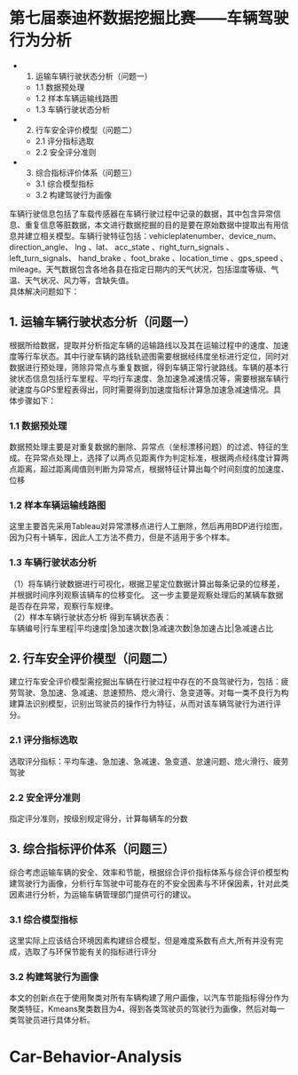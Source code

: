 # 第七届泰迪杯数据挖掘比赛——车辆驾驶行为分析
- 1. 运输车辆行驶状态分析（问题一）
  - 1.1 数据预处理
  - 1.2 样本车辆运输线路图
  - 1.3 车辆行驶状态分析
- 2. 行车安全评价模型（问题二）
  - 2.1 评分指标选取
  - 2.2 安全评分准则
- 3. 综合指标评价体系（问题三）
  - 3.1 综合模型指标
  - 3.2 构建驾驶行为画像
     
    
车辆行驶信息包括了车载传感器在车辆行驶过程中记录的数据，其中包含异常信息、重复信息等脏数据，本文进行数据挖掘的目的是要在原始数据中提取出有用信息并建立相关模型。车辆行驶特征包括：vehicleplatenumber、device_num、	direction_angle、	lng	 、lat、	acc_state	 、right_turn_signals 、left_turn_signals、	hand_brake 、foot_brake 、location_time 、gps_speed 、mileage。天气数据包含各地各县在指定日期内的天气状况，包括湿度等级、气温、天气状况、风力等，含缺失值。     
具体解决问题如下：
## 1. 运输车辆行驶状态分析（问题一）
根据所给数据，提取并分析指定车辆的运输路线以及其在运输过程中的速度、加速度等行车状态。其中行驶车辆的路线轨迹图需要根据经纬度坐标进行定位，同时对数据进行预处理，筛除异常点与重复数据，得到车辆正常行驶路线。车辆的基本行驶状态信息包括行车里程、平均行车速度、急加速急减速情况等，需要根据车辆行驶速度与GPS里程表得出，同时需要得到加速度指标计算急加速急减速情况。具体步骤如下：
### 1.1 数据预处理
数据预处理主要是对重复数据的删除、异常点（坐标漂移问题）的过滤、特征的生成。在异常点处理上，选择了以两点见距离作为判定标准，根据两点经纬度计算两点距离，超过距离阈值则判断为异常点，根据特征计算出每个时间刻度的加速度、位移
### 1.2 样本车辆运输线路图
这里主要首先采用Tableau对异常漂移点进行人工删除，然后再用BDP进行绘图，因为只有十辆车，因此人工方法不费力，但是不适用于多个样本。
### 1.3 车辆行驶状态分析
（1）将车辆行驶数据进行可视化，根据卫星定位数据计算出每条记录的位移差，并根据时间序列观察该辆车的位移变化。 这一步主要是观察处理后的某辆车数据是否存在异常，观察行车规律。  
（2）样本车辆行驶状态分析
得到车辆状态表：    
车辆编号|行车里程|平均速度|急加速次数|急减速次数|急加速占比|急减速占比    
            
## 2. 行车安全评价模型（问题二）
建立行车安全评价模型需挖掘出车辆在行驶过程中存在的不良驾驶行为，包括：疲劳驾驶、急加速、急减速、怠速预热、熄火滑行、急变道等。对每一类不良行为构建算法识别模型，识别出驾驶员的操作行为特征，从而对该车辆驾驶行为进行评分。
### 2.1 评分指标选取
选取评分指标：平均车速、急加速、急减速、急变道、怠速问题、熄火滑行、疲劳驾驶
### 2.2 安全评分准则
指定评分准则，按级别规定得分，计算每辆车的分数
         
## 3. 综合指标评价体系（问题三）
综合考虑运输车辆的安全、效率和节能，根据综合评价指标体系与综合评价模型构建驾驶行为画像，分析行车驾驶中可能存在的不安全因素与不环保因素，针对此类因素进行分析，为运输车辆管理部门提供可行的建议。
### 3.1 综合模型指标
这里实际上应该结合环境因素构建综合模型，但是难度系数有点大,所有并没有完成，选取了与环保节能有关的指标进行评分
### 3.2 构建驾驶行为画像
本文的创新点在于使用聚类对所有车辆构建了用户画像，以汽车节能指标得分作为聚类特征，Kmeans聚类数目为4，得到各类驾驶员的驾驶行为画像，然后对每一类驾驶员进行具体分析。

# Car-Behavior-Analysis
